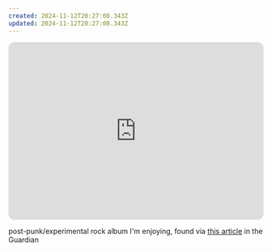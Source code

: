 ```yaml
---
created: 2024-11-12T20:27:08.343Z
updated: 2024-11-12T20:27:08.343Z
---
```

<iframe style="border-radius:12px" src="https://open.spotify.com/embed/album/06IJJi2iZOfJvHWFM8lRI9?utm_source=generator" width="100%" height="352" frameBorder="0" allowfullscreen="" allow="autoplay; clipboard-write; encrypted-media; fullscreen; picture-in-picture" loading="lazy"></iframe>

post-punk/experimental rock album I'm enjoying, found via [this article](https://www.theguardian.com/music/2024/nov/12/valentina-magaletti-vanishing-twin-moin-nidia) in the Guardian